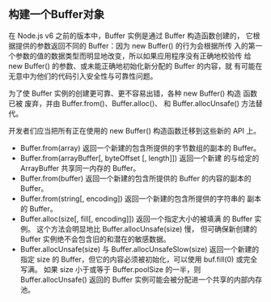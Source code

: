 ## 构建一个Buffer对象
在 Node.js v6 之前的版本中，Buffer 实例是通过 Buffer 构造函数创建的，
它根据提供的参数返回不同的 Buffer：因为 new Buffer() 的行为会根据所传
入的第一个参数的值的数据类型而明显地改变，所以如果应用程序没有正确地校验传
给 new Buffer() 的参数、或未能正确地初始化新分配的 Buffer 的内容，就
有可能在无意中为他们的代码引入安全性与可靠性问题。

为了使 Buffer 实例的创建更可靠、更不容易出错，各种 new Buffer() 构造
函数已被 废弃，并由 Buffer.from()、Buffer.alloc()、
和 Buffer.allocUnsafe() 方法替代。

开发者们应当把所有正在使用的 new Buffer() 构造函数迁移到这些新的 API 上。

- Buffer.from(array) 返回一个新建的包含所提供的字节数组的副本的 Buffer。
- Buffer.from(arrayBuffer[, byteOffset [, length]]) 返回一个新建
的与给定的 ArrayBuffer 共享同一内存的 Buffer。
- Buffer.from(buffer) 返回一个新建的包含所提供的 Buffer 的内容的副本的
 Buffer。
- Buffer.from(string[, encoding]) 返回一个新建的包含所提供的字符串的
副本的 Buffer。
- Buffer.alloc(size[, fill[, encoding]]) 返回一个指定大小的被填满
的 Buffer 实例。 这个方法会明显地比 Buffer.allocUnsafe(size) 慢，
但可确保新创建的 Buffer 实例绝不会包含旧的和潜在的敏感数据。
- Buffer.allocUnsafe(size) 与 Buffer.allocUnsafeSlow(size) 
返回一个新建的指定 size 的 Buffer，但它的内容必须被初始化，可以使用 buf.fill(0) 或完全写满。
如果 size 小于或等于 Buffer.poolSize 的一半，则 Buffer.allocUnsafe() 返回的 Buffer 实例可能会被分配进一个共享的内部内存池。












